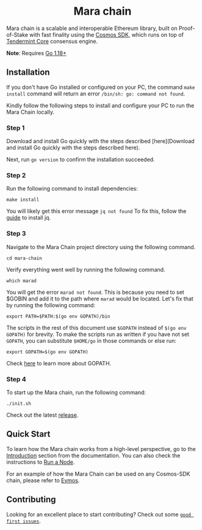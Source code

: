 <!--
parent:
  order: false
-->

<div align="center">
  <h1> Mara chain </h1>
</div>

Mara chain is a scalable and interoperable Ethereum library, built on Proof-of-Stake with fast finality using the [Cosmos SDK](https://github.com/cosmos/cosmos-sdk/), which runs on top of [Tendermint Core](https://github.com/tendermint/tendermint) consensus engine.

**Note**: Requires [Go 1.18+](https://golang.org/dl/)

## Installation

If you don't have Go installed or configured on your PC, the command `make install` command will return an error `/bin/sh: go: command not found`.

Kindly follow the following steps to install and configure your PC to run the Mara Chain locally.

### Step 1

Download and install Go quickly with the steps described [here](Download and install Go quickly with the steps described here).

Next, run `go version` to confirm the installation succeeded.

### Step 2

Run the following command to install dependencies:

```
make install
```

You will likely get this error message `jq not found` To fix this, follow the [guide](https://stedolan.github.io/jq/download/) to install jq.

### Step 3

Navigate to the Mara Chain project directory using the following command.
```
cd mara-chain
```

Verify everything went well by running the following command.

```
which marad
```

You will get the error `marad not found`. This is because you need to set $GOBIN and add it to the path where `marad` would be located. Let's fix that by running the following command:
```
export PATH=$PATH:$(go env GOPATH)/bin
```

The scripts in the rest of this document use `$GOPATH` instead of `$(go env GOPATH)` for brevity. To make the scripts run as written if you have not set `GOPATH`, you can substitute `$HOME/go` in those commands or else run:

```
export GOPATH=$(go env GOPATH)
```
Check [here](https://go.dev/doc/gopath_code#GOPATH) to learn more about GOPATH.

### Step 4

To start up the Mara chain, run the following command:
```
./init.sh
```

Check out the latest [release](https://github.com/mara-labs/mara-chain/releases).


## Quick Start

To learn how the Mara chain works from a high-level perspective, go to the [Introduction](https://evmos.dev/intro/overview.html) section from the documentation. You can also check the instructions to [Run a Node](https://evmos.dev/quickstart/run_node.html).

For an example of how the Mara Chain can be used on any Cosmos-SDK chain, please refer to [Evmos](https://www.github.com/tharsis/evmos).

## Contributing

Looking for an excellent place to start contributing? Check out some [`good first issues`](https://github.com/mara-labs/mara-chain/issues?q=is%3Aopen+is%3Aissue+label%3A%22good+first+issue%22).